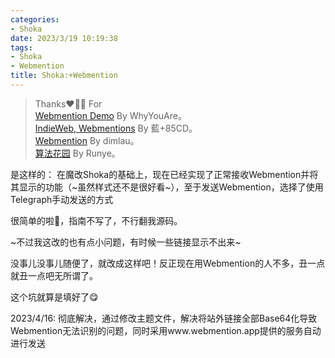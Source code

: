 ```yaml
---
categories:
- Shoka
date: 2023/3/19 10:19:38
tags:
- Shoka
- Webmention
title: Shoka:+Webmention
---
```

> Thanks❤️🌹😋 For   
[Webmention Demo](https://whyouare111.github.io/hexo-icarus-showcase/2021/02/02/webmention-demo/) By WhyYouAre。  
[IndieWeb, Webmentions](https://kwaa.dev/indieweb) By 藍+85CD。  
[Webmention](https://kaix.in/0001/webmention/) By dimlau。   
[算法花园](http://blog.xiang578.com/note/641ea60f-a31e-4979-9327-c50509c146e3.html) By Runye。

是这样的： 在魔改Shoka的基础上，现在已经实现了正常接收Webmention并将其显示的功能（~虽然样式还不是很好看~），至于发送Webmention，选择了使用Telegraph手动发送的方式

很简单的啦🤩，指南不写了，不行翻我源码。

~不过我这改的也有点小问题，有时候一些链接显示不出来~

没事儿没事儿随便了，就改成这样吧！反正现在用Webmention的人不多，丑一点就丑一点吧无所谓了。

这个坑就算是填好了😋

2023/4/16: 彻底解决，通过修改主题文件，解决将站外链接全部Base64化导致Webmention无法识别的问题，同时采用www.webmention.app提供的服务自动进行发送